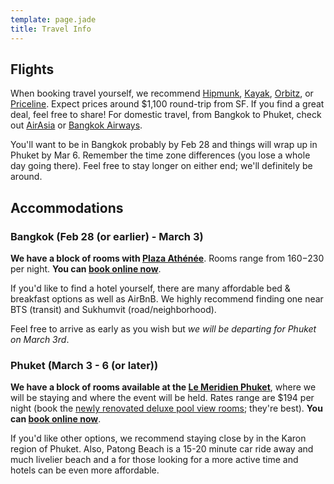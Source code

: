 ```yaml
---
template: page.jade
title: Travel Info
---
```


Flights
-------

When booking travel yourself, we recommend [Hipmunk], [Kayak], [Orbitz], or
[Priceline]. Expect prices around $1,100 round-trip from SF. If you find a
great deal, feel free to share! For domestic travel, from Bangkok to Phuket,
check out [AirAsia] or [Bangkok Airways].

You'll want to be in Bangkok probably by Feb 28 and things will wrap up in
Phuket by Mar 6. Remember the time zone differences (you lose a whole day going
there). Feel free to stay longer on either end; we'll definitely be around.

Accommodations
--------------

### Bangkok (Feb 28 (or earlier) - March 3)

**We have a block of rooms with [Plaza Athénée]**. Rooms range from $160-$230
per night. **You can [book online now][book plaza athenee]**.

If you'd like to find a hotel yourself, there are many affordable bed &
breakfast options as well as AirBnB. We highly recommend finding one near BTS
(transit) and Sukhumvit (road/neighborhood).

Feel free to arrive as early as you wish but *we will be departing for Phuket
on March 3rd*.

### Phuket (March 3 - 6 (or later))

**We have a block of rooms available at the [Le Meridien Phuket]**, where we
will be staying and where the event will be held. Rates range are $194 per
night (book the [newly renovated deluxe pool view rooms][pool view room];
they're best). **You can [book online now][book le meridien]**.

If you'd like other options, we recommend staying close by in the Karon region
of Phuket. Also, Patong Beach is a 15-20 minute car ride away and much livelier
beach and a for those looking for a more active time and hotels can be even
more affordable.

[Hipmunk]: http://www.hipmunk.com/
[Kayak]: http://www.kayak.com/
[Orbitz]: http://www.orbitz.com/
[Priceline]: http://www.priceline.com/
[AirAsia]: http://airasia.com/
[Bangkok Airways]: http://bangkokairways.com/

[Plaza Athénée]: http://www.starwoodhotels.com/lemeridien/property/overview/index.html?propertyID=1846
[book plaza athenee]: https://www.starwoodmeeting.com/Book/WDJaneVisnu
[Le Meridien Phuket]: http://www.starwoodhotels.com/lemeridien/property/overview/index.html?propertyID=1848
[pool view room]: http://www.starwoodhotels.com/lemeridien/property/rooms/room_class_detail.html?propertyID=1848&roomClassId=1005070531
[book le meridien]: https://www.starwoodmeeting.com/Book/janeandvisnu
